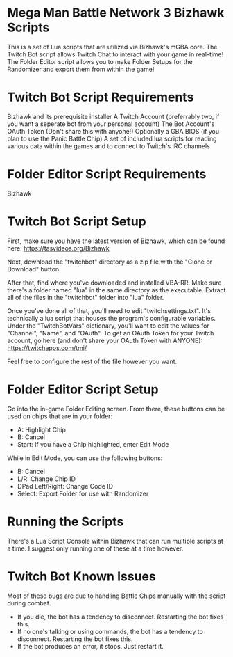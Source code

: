 Mega Man Battle Network 3 Bizhawk Scripts
============
This is a set of Lua scripts that are utilized via Bizhawk's mGBA core.
The Twitch Bot script allows Twitch Chat to interact with your game in real-time!
The Folder Editor script allows you to make Folder Setups for the Randomizer and export them from within the game!

Twitch Bot Script Requirements
============
Bizhawk and its prerequisite installer
A Twitch Account (preferrably two, if you want a seperate bot from your personal account)
The Bot Account's OAuth Token (Don't share this with anyone!)
Optionally a GBA BIOS (if you plan to use the Panic Battle Chip)
A set of included lua scripts for reading various data within the games and to connect to Twitch's IRC channels

Folder Editor Script Requirements
============
Bizhawk

Twitch Bot Script Setup
============
First, make sure you have the latest version of Bizhawk, which can be found here: https://tasvideos.org/Bizhawk

Next, download the "twitchbot" directory as a zip file with the "Clone or Download" button.

After that, find where you've downloaded and installed VBA-RR. Make sure there's a folder named "lua" in the same directory as the executable. Extract all of the files in the "twitchbot" folder into "lua" folder.

Once you've done all of that, you'll need to edit "twitchsettings.txt". It's technically a lua script that houses the program's configurable variables. Under the "TwitchBotVars" dictionary, you'll want to edit the values for "Channel", "Name", and "OAuth". To get an OAuth Token for your Twitch account, go here (and don't share your OAuth Token with ANYONE): https://twitchapps.com/tmi/

Feel free to configure the rest of the file however you want.

Folder Editor Script Setup
============
Go into the in-game Folder Editing screen. From there, these buttons can be used on chips that are in your folder:
- A: Highlight Chip
- B: Cancel
- Start: If you have a Chip highlighted, enter Edit Mode

While in Edit Mode, you can use the following buttons:
- B: Cancel
- L/R: Change Chip ID
- DPad Left/Right: Change Code ID
- Select: Export Folder for use with Randomizer

Running the Scripts
============
There's a Lua Script Console within Bizhawk that can run multiple scripts at a time. I suggest only running one of these at a time however.

Twitch Bot Known Issues
============
Most of these bugs are due to handling Battle Chips manually with the script during combat.
- If you die, the bot has a tendency to disconnect. Restarting the bot fixes this.
- If no one's talking or using commands, the bot has a tendency to disconnect. Restarting the bot fixes this.
- If the bot produces an error, it stops. Just restart it.